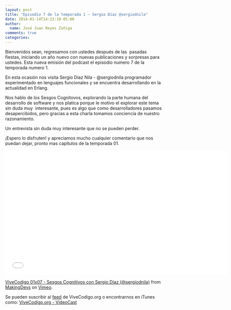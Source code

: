 ```yaml
---
layout: post
title: "Episodio 7 de la temporada 1 – Sergio Díaz @sergiodnila"
date: 2014-01-14T14:23:19-05:00
author:
  name: José Juan Reyes Zuñiga
comments: true
categories: 
---
```


Bienvenidos sean, regresamos con ustedes después de las  pasadas fiestas, iniciando un año nuevo con nuevas publicaciones y sorpresas para ustedes. Esta nueva emisión del podcast el episodio numero 7 de la temporada numero 1.

En esta ocasión nos visita Sergio Díaz Nila - @sergiodnila programador experimentado en lenguajes funcionales y se encuentra desarrollando en la actualidad en Erlang.

Nos hablo de los Sesgos Cognitovos, explorando la parte humana del desarrollo de software y nos platica porque le motivo el explorar este tema sin duda muy  interesante, pues es algo que como desarrolladores pasamos desapercibidos, pero gracias a esta charla tomamos conciencia de nuestro razonamiento.

Un entrevista sin duda muy interesante que no se pueden perder.
<!--more-->
¡Espero lo disfruten! y apreciamos mucho cualquier comentario que nos puedan dejar, pronto mas capítulos de la temporada 01.

<iframe src="//player.vimeo.com/video/84082319" height="400" width="712" allowfullscreen="" frameborder="0"></iframe>

<a href="http://vimeo.com/84082319">ViveCodigo 01x07 - Sesgos Cognitivos con Sergio Díaz (@sergiodnila)</a> from <a href="http://vimeo.com/makingdevs">MakingDevs</a> on <a href="https://vimeo.com">Vimeo</a>.

Se pueden suscribir al <a href="http://vivecodigo.org/feed.xml">feed</a> de ViveCodigo.org o encontrarnos en iTunes como: <a href="https://itunes.apple.com/ca/podcast/vivecodigo.org-videocast/id685052596">ViveCodigo.org - VideoCast</a>